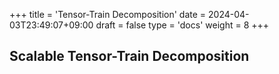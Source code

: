 +++
title = 'Tensor-Train Decomposition'
date = 2024-04-03T23:49:07+09:00
draft = false
type = 'docs'
weight = 8
+++

## Scalable Tensor-Train Decomposition